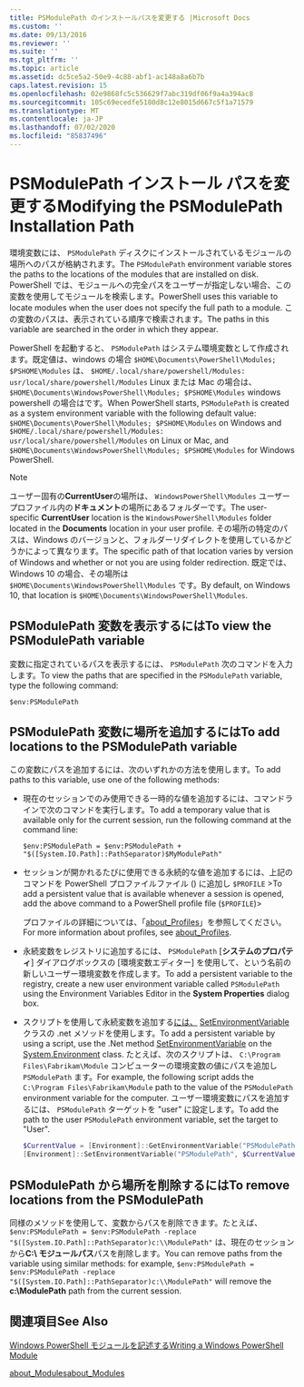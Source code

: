 ```yaml
---
title: PSModulePath のインストールパスを変更する |Microsoft Docs
ms.custom: ''
ms.date: 09/13/2016
ms.reviewer: ''
ms.suite: ''
ms.tgt_pltfrm: ''
ms.topic: article
ms.assetid: dc5ce5a2-50e9-4c88-abf1-ac148a8a6b7b
caps.latest.revision: 15
ms.openlocfilehash: 02e9868fc5c536629f7abc319df06f9a4a394ac8
ms.sourcegitcommit: 105c69ecedfe5180d8c12e8015d667c5f1a71579
ms.translationtype: MT
ms.contentlocale: ja-JP
ms.lasthandoff: 07/02/2020
ms.locfileid: "85837496"
---
```

# <a name="modifying-the-psmodulepath-installation-path"></a><span data-ttu-id="c9c84-102">PSModulePath インストール パスを変更する</span><span class="sxs-lookup"><span data-stu-id="c9c84-102">Modifying the PSModulePath Installation Path</span></span>

<span data-ttu-id="c9c84-103">環境変数には、 `PSModulePath` ディスクにインストールされているモジュールの場所へのパスが格納されます。</span><span class="sxs-lookup"><span data-stu-id="c9c84-103">The `PSModulePath` environment variable stores the paths to the locations of the modules that are installed on disk.</span></span> <span data-ttu-id="c9c84-104">PowerShell では、モジュールへの完全パスをユーザーが指定しない場合、この変数を使用してモジュールを検索します。</span><span class="sxs-lookup"><span data-stu-id="c9c84-104">PowerShell uses this variable to locate modules when the user does not specify the full path to a module.</span></span> <span data-ttu-id="c9c84-105">この変数のパスは、表示されている順序で検索されます。</span><span class="sxs-lookup"><span data-stu-id="c9c84-105">The paths in this variable are searched in the order in which they appear.</span></span>

<span data-ttu-id="c9c84-106">PowerShell を起動すると、 `PSModulePath` はシステム環境変数として作成されます。既定値は、windows の場合 `$HOME\Documents\PowerShell\Modules; $PSHOME\Modules` は、 `$HOME/.local/share/powershell/Modules: usr/local/share/powershell/Modules` Linux または Mac の場合は、 `$HOME\Documents\WindowsPowerShell\Modules; $PSHOME\Modules` windows powershell の場合はです。</span><span class="sxs-lookup"><span data-stu-id="c9c84-106">When PowerShell starts, `PSModulePath` is created as a system environment variable with the following default value: `$HOME\Documents\PowerShell\Modules; $PSHOME\Modules` on Windows and `$HOME/.local/share/powershell/Modules: usr/local/share/powershell/Modules` on Linux or Mac, and `$HOME\Documents\WindowsPowerShell\Modules; $PSHOME\Modules` for Windows PowerShell.</span></span>

> [!NOTE]
> <span data-ttu-id="c9c84-107">ユーザー固有の**CurrentUser**の場所は、 `WindowsPowerShell\Modules` ユーザープロファイル内の**ドキュメント**の場所にあるフォルダーです。</span><span class="sxs-lookup"><span data-stu-id="c9c84-107">The user-specific **CurrentUser** location is the `WindowsPowerShell\Modules` folder located in the **Documents** location in your user profile.</span></span> <span data-ttu-id="c9c84-108">その場所の特定のパスは、Windows のバージョンと、フォルダーリダイレクトを使用しているかどうかによって異なります。</span><span class="sxs-lookup"><span data-stu-id="c9c84-108">The specific path of that location varies by version of Windows and whether or not you are using folder redirection.</span></span> <span data-ttu-id="c9c84-109">既定では、Windows 10 の場合、その場所は `$HOME\Documents\WindowsPowerShell\Modules` です。</span><span class="sxs-lookup"><span data-stu-id="c9c84-109">By default, on Windows 10, that location is `$HOME\Documents\WindowsPowerShell\Modules`.</span></span>

## <a name="to-view-the-psmodulepath-variable"></a><span data-ttu-id="c9c84-110">PSModulePath 変数を表示するには</span><span class="sxs-lookup"><span data-stu-id="c9c84-110">To view the PSModulePath variable</span></span>

<span data-ttu-id="c9c84-111">変数に指定されているパスを表示するには、 `PSModulePath` 次のコマンドを入力します。</span><span class="sxs-lookup"><span data-stu-id="c9c84-111">To view the paths that are specified in the `PSModulePath` variable, type the following command:</span></span>

`$env:PSModulePath`

## <a name="to-add-locations-to-the-psmodulepath-variable"></a><span data-ttu-id="c9c84-112">PSModulePath 変数に場所を追加するには</span><span class="sxs-lookup"><span data-stu-id="c9c84-112">To add locations to the PSModulePath variable</span></span>

<span data-ttu-id="c9c84-113">この変数にパスを追加するには、次のいずれかの方法を使用します。</span><span class="sxs-lookup"><span data-stu-id="c9c84-113">To add paths to this variable, use one of the following methods:</span></span>

- <span data-ttu-id="c9c84-114">現在のセッションでのみ使用できる一時的な値を追加するには、コマンドラインで次のコマンドを実行します。</span><span class="sxs-lookup"><span data-stu-id="c9c84-114">To add a temporary value that is available only for the current session, run the following command at the command line:</span></span>

  `$env:PSModulePath = $env:PSModulePath + "$([System.IO.Path]::PathSeparator)$MyModulePath"`

- <span data-ttu-id="c9c84-115">セッションが開かれるたびに使用できる永続的な値を追加するには、上記のコマンドを PowerShell プロファイルファイル () に追加し `$PROFILE` ></span><span class="sxs-lookup"><span data-stu-id="c9c84-115">To add a persistent value that is available whenever a session is opened, add the above command to a PowerShell profile file (`$PROFILE`)></span></span>

  <span data-ttu-id="c9c84-116">プロファイルの詳細については、「[about_Profiles](/powershell/module/microsoft.powershell.core/about/about_profiles)」を参照してください。</span><span class="sxs-lookup"><span data-stu-id="c9c84-116">For more information about profiles, see [about_Profiles](/powershell/module/microsoft.powershell.core/about/about_profiles).</span></span>

- <span data-ttu-id="c9c84-117">永続変数をレジストリに追加するには、 `PSModulePath` [**システムのプロパティ**] ダイアログボックスの [環境変数エディター] を使用して、という名前の新しいユーザー環境変数を作成します。</span><span class="sxs-lookup"><span data-stu-id="c9c84-117">To add a persistent variable to the registry, create a new user environment variable called `PSModulePath` using the Environment Variables Editor in the **System Properties** dialog box.</span></span>

- <span data-ttu-id="c9c84-118">スクリプトを使用して永続変数を追加する[には、](/dotnet/api/system.environment) [SetEnvironmentVariable](/dotnet/api/system.environment.setenvironmentvariable)クラスの .net メソッドを使用します。</span><span class="sxs-lookup"><span data-stu-id="c9c84-118">To add a persistent variable by using a script, use the .Net method [SetEnvironmentVariable](/dotnet/api/system.environment.setenvironmentvariable) on the [System.Environment](/dotnet/api/system.environment) class.</span></span> <span data-ttu-id="c9c84-119">たとえば、次のスクリプトは、 `C:\Program Files\Fabrikam\Module` コンピューターの環境変数の値にパスを追加し `PSModulePath` ます。</span><span class="sxs-lookup"><span data-stu-id="c9c84-119">For example, the following script adds the `C:\Program Files\Fabrikam\Module` path to the value of the `PSModulePath` environment variable for the computer.</span></span> <span data-ttu-id="c9c84-120">ユーザー環境変数にパスを追加するには、 `PSModulePath` ターゲットを "user" に設定します。</span><span class="sxs-lookup"><span data-stu-id="c9c84-120">To add the path to the user `PSModulePath` environment variable, set the target to "User".</span></span>

  ```powershell
  $CurrentValue = [Environment]::GetEnvironmentVariable("PSModulePath", "Machine")
  [Environment]::SetEnvironmentVariable("PSModulePath", $CurrentValue + [System.IO.Path]::PathSeparator + "C:\Program Files\Fabrikam\Modules", "Machine")

  ```

## <a name="to-remove-locations-from-the-psmodulepath"></a><span data-ttu-id="c9c84-121">PSModulePath から場所を削除するには</span><span class="sxs-lookup"><span data-stu-id="c9c84-121">To remove locations from the PSModulePath</span></span>

<span data-ttu-id="c9c84-122">同様のメソッドを使用して、変数からパスを削除できます。たとえば、 `$env:PSModulePath = $env:PSModulePath -replace "$([System.IO.Path]::PathSeparator)c:\\ModulePath"` は、現在のセッションから**C:\ モジュールパス**パスを削除します。</span><span class="sxs-lookup"><span data-stu-id="c9c84-122">You can remove paths from the variable using similar methods: for example, `$env:PSModulePath = $env:PSModulePath -replace "$([System.IO.Path]::PathSeparator)c:\\ModulePath"` will remove the **c:\ModulePath** path from the current session.</span></span>

## <a name="see-also"></a><span data-ttu-id="c9c84-123">関連項目</span><span class="sxs-lookup"><span data-stu-id="c9c84-123">See Also</span></span>

[<span data-ttu-id="c9c84-124">Windows PowerShell モジュールを記述する</span><span class="sxs-lookup"><span data-stu-id="c9c84-124">Writing a Windows PowerShell Module</span></span>](./writing-a-windows-powershell-module.md)

[<span data-ttu-id="c9c84-125">about_Modules</span><span class="sxs-lookup"><span data-stu-id="c9c84-125">about_Modules</span></span>](/powershell/module/microsoft.powershell.core/about/about_modules)
